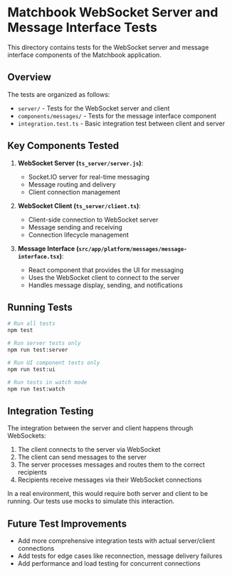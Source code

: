 # Matchbook WebSocket Server and Message Interface Tests

This directory contains tests for the WebSocket server and message interface components of the Matchbook application.

## Overview

The tests are organized as follows:

- `server/` - Tests for the WebSocket server and client
- `components/messages/` - Tests for the message interface component
- `integration.test.ts` - Basic integration test between client and server

## Key Components Tested

1. **WebSocket Server (`ts_server/server.js`)**:
   - Socket.IO server for real-time messaging
   - Message routing and delivery
   - Client connection management

2. **WebSocket Client (`ts_server/client.ts`)**:
   - Client-side connection to WebSocket server
   - Message sending and receiving
   - Connection lifecycle management

3. **Message Interface (`src/app/platform/messages/message-interface.tsx`)**:
   - React component that provides the UI for messaging
   - Uses the WebSocket client to connect to the server
   - Handles message display, sending, and notifications

## Running Tests

```bash
# Run all tests
npm test

# Run server tests only
npm run test:server

# Run UI component tests only
npm run test:ui

# Run tests in watch mode
npm run test:watch
```

## Integration Testing

The integration between the server and client happens through WebSockets:

1. The client connects to the server via WebSocket
2. The client can send messages to the server
3. The server processes messages and routes them to the correct recipients
4. Recipients receive messages via their WebSocket connections

In a real environment, this would require both server and client to be running. Our tests use mocks to simulate this interaction.

## Future Test Improvements

- Add more comprehensive integration tests with actual server/client connections
- Add tests for edge cases like reconnection, message delivery failures
- Add performance and load testing for concurrent connections